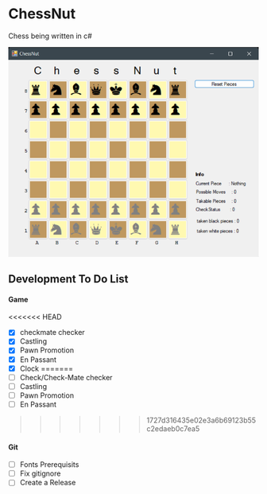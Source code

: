 # ChessNut
Chess being written in c#

<p float="left">
  <img src="assets/screenshots/screenshot9.png" width="600" />
</p>

## Development To Do List

#### Game
<<<<<<< HEAD
* [x] checkmate checker 
* [x] Castling
* [x] Pawn Promotion
* [x] En Passant
* [x] Clock
=======
* [ ] Check/Check-Mate checker 
* [ ] Castling
* [ ] Pawn Promotion
* [ ] En Passant
>>>>>>> 1727d316435e02e3a6b69123b55c2edaeb0c7ea5

#### Git
* [ ] Fonts Prerequisits
* [ ] Fix gitignore
* [ ] Create a Release 
